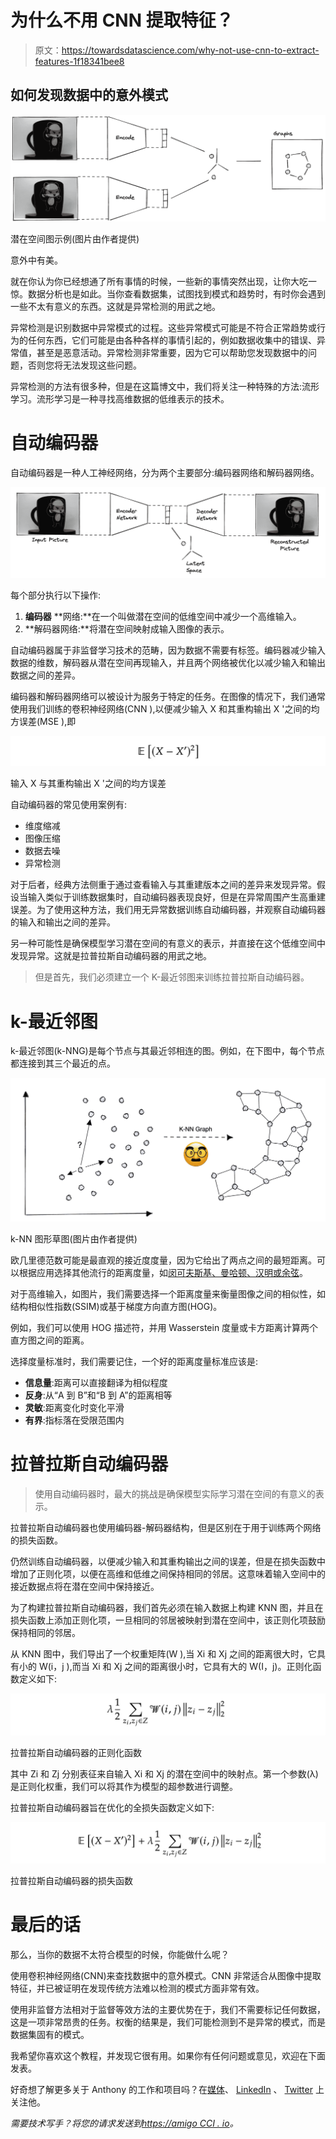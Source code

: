 # 为什么不用 CNN 提取特征？

> 原文：<https://towardsdatascience.com/why-not-use-cnn-to-extract-features-1f18341bee8>

## 如何发现数据中的意外模式

![](img/3f6572ce41c66dc12f6a3b6ac06d640b.png)

潜在空间图示例(图片由作者提供)

意外中有美。

就在你认为你已经想通了所有事情的时候，一些新的事情突然出现，让你大吃一惊。数据分析也是如此。当你查看数据集，试图找到模式和趋势时，有时你会遇到一些不太有意义的东西。这就是异常检测的用武之地。

异常检测是识别数据中异常模式的过程。这些异常模式可能是不符合正常趋势或行为的任何东西，它们可能是由各种各样的事情引起的，例如数据收集中的错误、异常值，甚至是恶意活动。异常检测非常重要，因为它可以帮助您发现数据中的问题，否则您将无法发现这些问题。

异常检测的方法有很多种，但是在这篇博文中，我们将关注一种特殊的方法:流形学习。流形学习是一种寻找高维数据的低维表示的技术。

# 自动编码器

自动编码器是一种人工神经网络，分为两个主要部分:编码器网络和解码器网络。

![](img/c1a2e95095e6764b80d1b48a1acaf529.png)

每个部分执行以下操作:

1.  **编码器** **网络:**在一个叫做潜在空间的低维空间中减少一个高维输入。
2.  **解码器网络:**将潜在空间映射成输入图像的表示。

自动编码器属于非监督学习技术的范畴，因为数据不需要有标签。编码器减少输入数据的维数，解码器从潜在空间再现输入，并且两个网络被优化以减少输入和输出数据之间的差异。

编码器和解码器网络可以被设计为服务于特定的任务。在图像的情况下，我们通常使用我们训练的卷积神经网络(CNN ),以便减少输入 X 和其重构输出 X '之间的均方误差(MSE ),即

![](img/fe1a3761a7e7553b796592c27747f52a.png)

输入 X 与其重构输出 X '之间的均方误差

自动编码器的常见使用案例有:

*   维度缩减
*   图像压缩
*   数据去噪
*   异常检测

对于后者，经典方法侧重于通过查看输入与其重建版本之间的差异来发现异常。假设当输入类似于训练数据集时，自动编码器表现良好，但是在异常周围产生高重建误差。为了使用这种方法，我们用无异常数据训练自动编码器，并观察自动编码器的输入和输出之间的差异。

另一种可能性是确保模型学习潜在空间的有意义的表示，并直接在这个低维空间中发现异常。这就是拉普拉斯自动编码器的用武之地。

> 但是首先，我们必须建立一个 K-最近邻图来训练拉普拉斯自动编码器。

# k-最近邻图

k-最近邻图(k-NNG)是每个节点与其最近邻相连的图。例如，在下图中，每个节点都连接到其三个最近的点。

![](img/72d0bf46563201745aa74a1f8cd05fe4.png)

k-NN 图形草图(图片由作者提供)

欧几里德范数可能是最直观的接近度度量，因为它给出了两点之间的最短距离。可以根据应用选择其他流行的距离度量，如[闵可夫斯基、曼哈顿、汉明或余弦](/9-distance-measures-in-data-science-918109d069fa)。

对于高维输入，如图片，我们需要选择一个距离度量来衡量图像之间的相似性，如结构相似性指数(SSIM)或基于梯度方向直方图(HOG)。

例如，我们可以使用 HOG 描述符，并用 Wasserstein 度量或卡方距离计算两个直方图之间的距离。

选择度量标准时，我们需要记住，一个好的距离度量标准应该是:

*   **信息量**:距离可以直接翻译为相似程度
*   **反身**:从“A 到 B”和“B 到 A”的距离相等
*   **灵敏**:距离变化时变化平滑
*   **有界**:指标落在受限范围内

# 拉普拉斯自动编码器

> 使用自动编码器时，最大的挑战是确保模型实际学习潜在空间的有意义的表示。

拉普拉斯自动编码器也使用编码器-解码器结构，但是区别在于用于训练两个网络的损失函数。

仍然训练自动编码器，以便减少输入和其重构输出之间的误差，但是在损失函数中增加了正则化项，以便在高维和低维之间保持相同的邻居。这意味着输入空间中的接近数据点将在潜在空间中保持接近。

为了构建拉普拉斯自动编码器，我们首先必须在输入数据上构建 KNN 图，并且在损失函数上添加正则化项，一旦相同的邻居被映射到潜在空间中，该正则化项鼓励保持相同的邻居。

从 KNN 图中，我们导出了一个权重矩阵(W ),当 Xi 和 Xj 之间的距离很大时，它具有小的 W(i，j ),而当 Xi 和 Xj 之间的距离很小时，它具有大的 W(I，j)。正则化函数定义如下:

![](img/63518c74708492a23e0fbf57248c2739.png)

拉普拉斯自动编码器的正则化函数

其中 Zi 和 Zj 分别表征来自输入 Xi 和 Xj 的潜在空间中的映射点。第一个参数(λ)是正则化权重，我们可以将其作为模型的超参数进行调整。

拉普拉斯自动编码器旨在优化的全损失函数定义如下:

![](img/ac75b1c4d345ef9c9b5cb2317f0ec7b3.png)

拉普拉斯自动编码器的损失函数

# 最后的话

那么，当你的数据不太符合模型的时候，你能做什么呢？

使用卷积神经网络(CNN)来查找数据中的意外模式。CNN 非常适合从图像中提取特征，并已被证明在发现传统方法难以检测的模式方面非常有效。

使用非监督方法相对于监督等效方法的主要优势在于，我们不需要标记任何数据，这是一项非常昂贵的任务。权衡的结果是，我们可能检测到不是异常的模式，而是数据集固有的模式。

我希望你喜欢这个教程，并发现它很有用。如果你有任何问题或意见，欢迎在下面发表。

好奇想了解更多关于 Anthony 的工作和项目吗？在[媒体](https://medium.com/@anthonycvn)、 [LinkedIn](https://www.linkedin.com/in/anthonycavin/) 、 [Twitter](https://twitter.com/Anthony66333223) 上关注他。

*需要技术写手？将您的请求发送到*[*https://amigo CCI . io*](https://amigocci.io/blog/mlops-at-medium-scale/)*。*